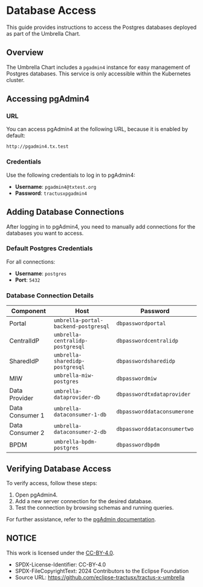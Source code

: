 # Database Access

This guide provides instructions to access the Postgres databases deployed as part of the Umbrella Chart.

## Overview

The Umbrella Chart includes a `pgadmin4` instance for easy management of Postgres databases. This service is only accessible within the Kubernetes cluster.

## Accessing pgAdmin4

### URL

You can access pgAdmin4 at the following URL, because it is enabled by default:
```
http://pgadmin4.tx.test
```

### Credentials

Use the following credentials to log in to pgAdmin4:
- **Username**: `pgadmin4@txtest.org`
- **Password**: `tractusxpgadmin4`

## Adding Database Connections

After logging in to pgAdmin4, you need to manually add connections for the databases you want to access.

### Default Postgres Credentials

For all connections:
- **Username**: `postgres`
- **Port**: `5432`

### Database Connection Details

| Component         | Host                              |Password                   |
|-------------------|-----------------------------------|---------------------------|
| Portal            | `umbrella-portal-backend-postgresql` |`dbpasswordportal`         |
| CentralIdP        | `umbrella-centralidp-postgresql`    |`dbpasswordcentralidp`     |
| SharedIdP         | `umbrella-sharedidp-postgresql`    |`dbpasswordsharedidp`      |
| MIW               | `umbrella-miw-postgres`            |`dbpasswordmiw`            |
| Data Provider     | `umbrella-dataprovider-db`         |`dbpasswordtxdataprovider` |
| Data Consumer 1   | `umbrella-dataconsumer-1-db`       |`dbpassworddataconsumerone`|
| Data Consumer 2   | `umbrella-dataconsumer-2-db`       |`dbpassworddataconsumertwo`|
| BPDM              | `umbrella-bpdm-postgres`           |`dbpasswordbpdm`           |

## Verifying Database Access

To verify access, follow these steps:

1. Open pgAdmin4.
2. Add a new server connection for the desired database.
3. Test the connection by browsing schemas and running queries.

For further assistance, refer to the [pgAdmin documentation](https://www.pgadmin.org/docs/).

## NOTICE

This work is licensed under the [CC-BY-4.0](https://creativecommons.org/licenses/by/4.0/legalcode).

* SPDX-License-Identifier: CC-BY-4.0
* SPDX-FileCopyrightText: 2024 Contributors to the Eclipse Foundation
* Source URL: <https://github.com/eclipse-tractusx/tractus-x-umbrella>
